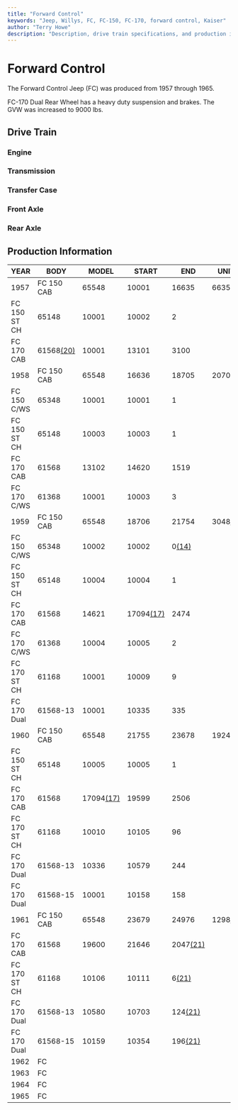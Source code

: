 ```yaml
---
title: "Forward Control"
keywords: "Jeep, Willys, FC, FC-150, FC-170, forward control, Kaiser"
author: "Terry Howe"
description: "Description, drive train specifications, and production information for the forward control Jeeps FC-150 and FC-170"
---
```

# Forward Control

The Forward Control Jeep (FC) was produced from 1957 through 1965.

FC-170 Dual Rear Wheel has a heavy duty suspension and brakes. The GVW was increased to 9000 lbs.

## Drive Train

### Engine

### Transmission

### Transfer Case

### Front Axle

### Rear Axle

## Production Information

| YEAR         | BODY                      | MODEL                     | START                     | END                      | UNITS                    |
|--------------|---------------------------|---------------------------|---------------------------|--------------------------|--------------------------|
| 1957         | FC 150 CAB                | 65548                     | 10001                     | 16635                    | 6635                     |
| FC 150 ST CH | 65148                     | 10001                     | 10002                     | 2                        |                          |
| FC 170 CAB   | 61568[(20)](/history/#20) | 10001                     | 13101                     | 3100                     |                          |
| 1958         | FC 150 CAB                | 65548                     | 16636                     | 18705                    | 2070                     |
| FC 150 C/WS  | 65348                     | 10001                     | 10001                     | 1                        |                          |
| FC 150 ST CH | 65148                     | 10003                     | 10003                     | 1                        |                          |
| FC 170 CAB   | 61568                     | 13102                     | 14620                     | 1519                     |                          |
| FC 170 C/WS  | 61368                     | 10001                     | 10003                     | 3                        |                          |
| 1959         | FC 150 CAB                | 65548                     | 18706                     | 21754                    | 3048[(14)](/history/#14) |
| FC 150 C/WS  | 65348                     | 10002                     | 10002                     | 0[(14)](/history/#14)    |                          |
| FC 150 ST CH | 65148                     | 10004                     | 10004                     | 1                        |                          |
| FC 170 CAB   | 61568                     | 14621                     | 17094[(17)](/history/#17) | 2474                     |                          |
| FC 170 C/WS  | 61368                     | 10004                     | 10005                     | 2                        |                          |
| FC 170 ST CH | 61168                     | 10001                     | 10009                     | 9                        |                          |
| FC 170 Dual  | 61568-13                  | 10001                     | 10335                     | 335                      |                          |
| 1960         | FC 150 CAB                | 65548                     | 21755                     | 23678                    | 1924                     |
| FC 150 ST CH | 65148                     | 10005                     | 10005                     | 1                        |                          |
| FC 170 CAB   | 61568                     | 17094[(17)](/history/#17) | 19599                     | 2506                     |                          |
| FC 170 ST CH | 61168                     | 10010                     | 10105                     | 96                       |                          |
| FC 170 Dual  | 61568-13                  | 10336                     | 10579                     | 244                      |                          |
| FC 170 Dual  | 61568-15                  | 10001                     | 10158                     | 158                      |                          |
| 1961         | FC 150 CAB                | 65548                     | 23679                     | 24976                    | 1298[(21)](/history/#21) |
| FC 170 CAB   | 61568                     | 19600                     | 21646                     | 2047[(21)](/history/#21) |                          |
| FC 170 ST CH | 61168                     | 10106                     | 10111                     | 6[(21)](/history/#21)    |                          |
| FC 170 Dual  | 61568-13                  | 10580                     | 10703                     | 124[(21)](/history/#21)  |                          |
| FC 170 Dual  | 61568-15                  | 10159                     | 10354                     | 196[(21)](/history/#21)  |                          |
| 1962         | FC                        |                           |                           |                          |                          |
| 1963         | FC                        |                           |                           |                          |                          |
| 1964         | FC                        |                           |                           |                          |                          |
| 1965         | FC                        |                           |                           |                          |                          |